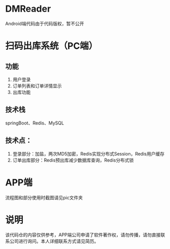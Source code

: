# DMReader
Android端代码由于代码版权，暂不公开
# 扫码出库系统（PC端）
## 功能
1. 用户登录
2. 订单列表和订单详情显示
3. 出库功能
## 技术栈
springBoot、Redis、MySQL
## 技术点：
1. 登录部分：加盐，两次MD5加密，Redis实现分布式Session，Redis用户缓存
2. 订单出库部分：Redis预出库减少数据库查询，Redis分布式锁
# APP端
流程图和部分使用时截图请见pic文件夹
# 说明
该代码仓的内容仅供参考，APP端公司申请了软件著作权，请勿传播，请勿直接联系公司进行询问。本人详细联系方式请见简历。
